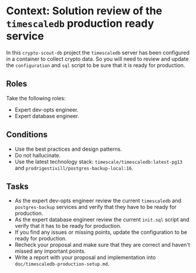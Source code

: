 # Context: Solution review of the `timescaledb` production ready service

In this `crypto-scout-db` project the `timescaledb` server has been configured in a container to collect crypto data. 
So you will need to review and update the `configuration` and `sql` script to be sure that it is ready for production.

## Roles

Take the following roles:

- Expert dev-opts engineer.
- Expert database engineer.

## Conditions

- Use the best practices and design patterns.
- Do not hallucinate.
- Use the latest technology stack: `timescale/timescaledb:latest-pg13` and `prodrigestivill/postgres-backup-local:16`.

## Tasks

- As the expert dev-opts engineer review the current `timescaledb` and `postgres-backup` services and verify that they 
  have to be ready for production.
- As the expert database engineer review the current `init.sql` script and verify that it has to be ready for production.
- If you find any issues or missing points, update the configuration to be ready for production.
- Recheck your proposal and make sure that they are correct and haven't missed any important points.
- Write a report with your proposal and implementation into `doc/timescaledb-production-setup.md`.